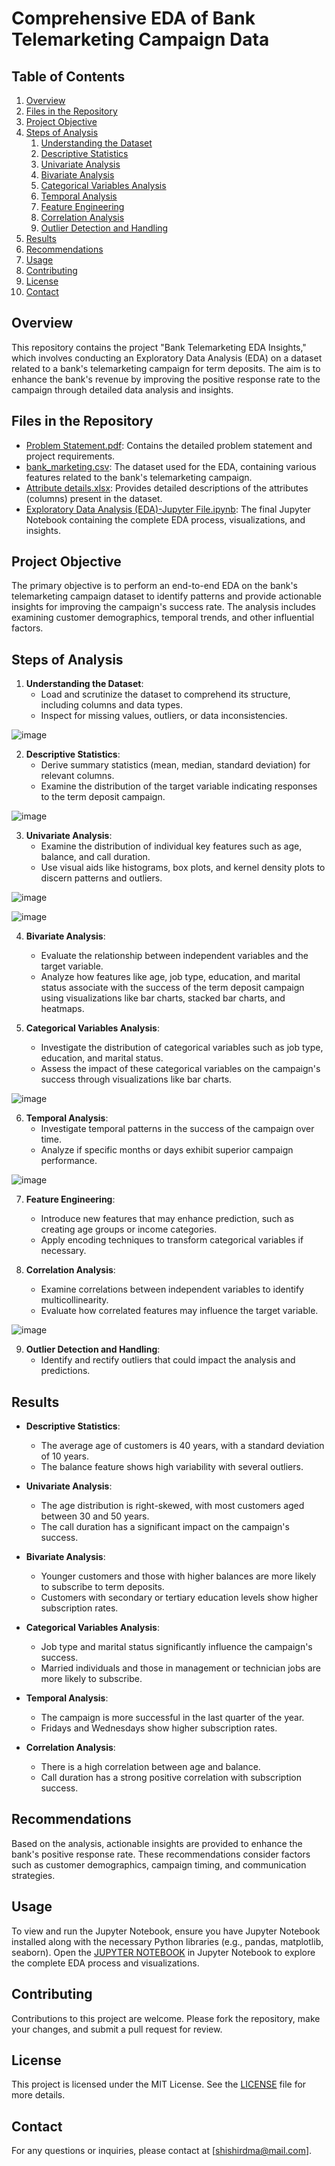 # Comprehensive EDA of Bank Telemarketing Campaign Data

## Table of Contents
1. [Overview](#overview)
2. [Files in the Repository](#files-in-the-repository)
3. [Project Objective](#project-objective)
4. [Steps of Analysis](#steps-of-analysis)
    1. [Understanding the Dataset](#Understanding-the-Dataset)
    2. [Descriptive Statistics](#descriptive-statistics)
    3. [Univariate Analysis](#univariate-analysis)
    4. [Bivariate Analysis](#bivariate-analysis)
    5. [Categorical Variables Analysis](#categorical-variables-analysis)
    6. [Temporal Analysis](#temporal-analysis)
    7. [Feature Engineering](#feature-engineering)
    8. [Correlation Analysis](#correlation-analysis)
    9. [Outlier Detection and Handling](#outlier-detection-and-handling)
5. [Results](#results)
6. [Recommendations](#recommendations)
7. [Usage](#usage)
8. [Contributing](#contributing)
9. [License](#license)
10. [Contact](#contact)

## Overview
This repository contains the project "Bank Telemarketing EDA Insights," which involves conducting an Exploratory Data Analysis (EDA) on a dataset related to a bank's telemarketing campaign for term deposits. The aim is to enhance the bank's revenue by improving the positive response rate to the campaign through detailed data analysis and insights.

## Files in the Repository
- [Problem Statement.pdf](./Problem%20Statement.pdf): Contains the detailed problem statement and project requirements.
- [bank_marketing.csv](./bank_marketing.csv): The dataset used for the EDA, containing various features related to the bank's telemarketing campaign.
- [Attribute details.xlsx](./Attribute%20details.xlsx): Provides detailed descriptions of the attributes (columns) present in the dataset.
- [Exploratory Data Analysis (EDA)-Jupyter File.ipynb](./Exploratory%20Data%20Analysis%20(EDA)-Jupyter%20File.ipynb): The final Jupyter Notebook containing the complete EDA process, visualizations, and insights.

## Project Objective
The primary objective is to perform an end-to-end EDA on the bank's telemarketing campaign dataset to identify patterns and provide actionable insights for improving the campaign's success rate. The analysis includes examining customer demographics, temporal trends, and other influential factors.

## Steps of Analysis
1. **Understanding the Dataset**:
   - Load and scrutinize the dataset to comprehend its structure, including columns and data types.
   - Inspect for missing values, outliers, or data inconsistencies.
  
![image](https://github.com/user-attachments/assets/4f77744a-b02a-4620-ae26-3b6257cf7cbb)
  
2. **Descriptive Statistics**:
   - Derive summary statistics (mean, median, standard deviation) for relevant columns.
   - Examine the distribution of the target variable indicating responses to the term deposit campaign.

![image](https://github.com/user-attachments/assets/5a676956-9366-4148-a724-9e7151613d2e)

3. **Univariate Analysis**:
   - Examine the distribution of individual key features such as age, balance, and call duration.
   - Use visual aids like histograms, box plots, and kernel density plots to discern patterns and outliers.

![image](https://github.com/user-attachments/assets/fd759f90-8d20-4191-8a4d-513479652905)

![image](https://github.com/user-attachments/assets/f01b57e5-2fb6-4611-93c2-af895f9ac850)

4. **Bivariate Analysis**:
   - Evaluate the relationship between independent variables and the target variable.
   - Analyze how features like age, job type, education, and marital status associate with the success of the term deposit campaign using visualizations like bar charts, stacked bar charts, and heatmaps.
  
5. **Categorical Variables Analysis**:
   - Investigate the distribution of categorical variables such as job type, education, and marital status.
   - Assess the impact of these categorical variables on the campaign's success through visualizations like bar charts.
 
![image](https://github.com/user-attachments/assets/026d4462-abcf-4eeb-bc98-c115fd2eaa9c)

6. **Temporal Analysis**:
   - Investigate temporal patterns in the success of the campaign over time.
   - Analyze if specific months or days exhibit superior campaign performance.

![image](https://github.com/user-attachments/assets/b0bbc72b-e26b-4957-bb06-2ffedea08bc3)

7. **Feature Engineering**:
   - Introduce new features that may enhance prediction, such as creating age groups or income categories.
   - Apply encoding techniques to transform categorical variables if necessary.

8. **Correlation Analysis**:
   - Examine correlations between independent variables to identify multicollinearity.
   - Evaluate how correlated features may influence the target variable.
   
![image](https://github.com/user-attachments/assets/16d87113-d9ae-4ee8-b97a-89a528ad6b7e)

9. **Outlier Detection and Handling**:
   - Identify and rectify outliers that could impact the analysis and predictions.

## Results
- **Descriptive Statistics**:
  - The average age of customers is 40 years, with a standard deviation of 10 years.
  - The balance feature shows high variability with several outliers.

- **Univariate Analysis**:
  - The age distribution is right-skewed, with most customers aged between 30 and 50 years.
  - The call duration has a significant impact on the campaign's success.

- **Bivariate Analysis**:
  - Younger customers and those with higher balances are more likely to subscribe to term deposits.
  - Customers with secondary or tertiary education levels show higher subscription rates.

- **Categorical Variables Analysis**:
  - Job type and marital status significantly influence the campaign's success.
  - Married individuals and those in management or technician jobs are more likely to subscribe.

- **Temporal Analysis**:
  - The campaign is more successful in the last quarter of the year.
  - Fridays and Wednesdays show higher subscription rates.

- **Correlation Analysis**:
  - There is a high correlation between age and balance.
  - Call duration has a strong positive correlation with subscription success.

## Recommendations
Based on the analysis, actionable insights are provided to enhance the bank's positive response rate. These recommendations consider factors such as customer demographics, campaign timing, and communication strategies.

## Usage
To view and run the Jupyter Notebook, ensure you have Jupyter Notebook installed along with the necessary Python libraries (e.g., pandas, matplotlib, seaborn). Open the [JUPYTER NOTEBOOK](https://github.com/shishir1991/Python/blob/main/Bank%20Telemarketing%20Campaign-Exploratory%20Data%20Analysis%20(EDA)/Exploratory%20Data%20Analysis%20(EDA)-Jupyter%20File.ipynb) in Jupyter Notebook to explore the complete EDA process and visualizations.

## Contributing
Contributions to this project are welcome. Please fork the repository, make your changes, and submit a pull request for review.

## License
This project is licensed under the MIT License. See the [LICENSE](https://github.com/shishir1991/Python/blob/main/LICENSE) file for more details.

## Contact
For any questions or inquiries, please contact at [shishirdma@mail.com].


















